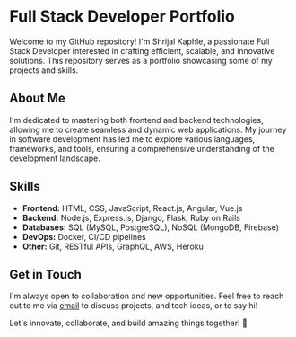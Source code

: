 
# Full Stack Developer Portfolio

Welcome to my GitHub repository! I'm Shrijal Kaphle, a passionate Full Stack Developer interested in crafting efficient, scalable, and innovative solutions. This repository serves as a portfolio showcasing some of my projects and skills.

## About Me

I'm dedicated to mastering both frontend and backend technologies, allowing me to create seamless and dynamic web applications. My journey in software development has led me to explore various languages, frameworks, and tools, ensuring a comprehensive understanding of the development landscape.

## Skills

- **Frontend:** HTML, CSS, JavaScript, React.js, Angular, Vue.js
- **Backend:** Node.js, Express.js, Django, Flask, Ruby on Rails
- **Databases:** SQL (MySQL, PostgreSQL), NoSQL (MongoDB, Firebase)
- **DevOps:** Docker, CI/CD pipelines
- **Other:** Git, RESTful APIs, GraphQL, AWS, Heroku

## Get in Touch

I'm always open to collaboration and new opportunities. Feel free to reach out to me via [email](mailto:info@shrijalkaphle.com.np) to discuss projects, and tech ideas, or to say hi!

Let's innovate, collaborate, and build amazing things together! 🚀
